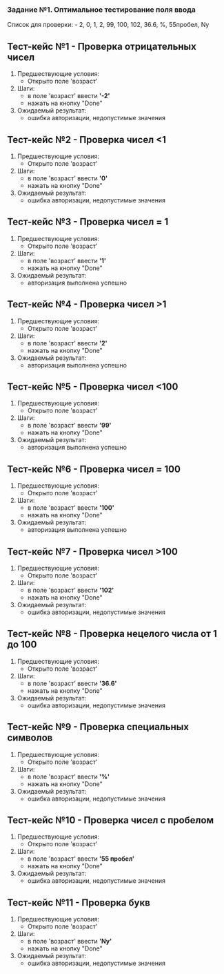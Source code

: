 <h3 id="задание-1-оптимальное-тестирование-поля-ввода">Задание №1. Оптимальное тестирование поля ввода</h3>


Список для проверки: - 2, 0, 1, 2, 99, 100, 102, 36.6, %, 55пробел, Ny

## **Тест-кейс №1 - Проверка отрицательных чисел** 

1. Предшествующие условия:
   - Открыто поле 'возраст'
2. Шаги:
   - в поле 'возраст' ввести **'-2'**
   - нажать на кнопку "Done"
3. Ожидаемый результат:
   - ошибка авторизации, недопустимые значения

## **Тест-кейс №2 - Проверка чисел <1** 

1. Предшествующие условия:
   - Открыто поле 'возраст'
2. Шаги:
   - в поле 'возраст' ввести **'0'**
   - нажать на кнопку "Done"
3. Ожидаемый результат:
   - ошибка авторизации, недопустимые значения

## **Тест-кейс №3 - Проверка чисел = 1** 

1. Предшествующие условия:
   - Открыто поле 'возраст'
2. Шаги:
   - в поле 'возраст' ввести **'1'**
   - нажать на кнопку "Done"
3. Ожидаемый результат:
   - авторизация выполнена успешно

## **Тест-кейс №4 - Проверка чисел >1** 

1. Предшествующие условия:
   - Открыто поле 'возраст'
2. Шаги:
   - в поле 'возраст' ввести **'2'**
   - нажать на кнопку "Done"
3. Ожидаемый результат:
   - авторизация выполнена успешно

## **Тест-кейс №5 - Проверка чисел <100** 

1. Предшествующие условия:
   - Открыто поле 'возраст'
2. Шаги:
   - в поле 'возраст' ввести **'99'**
   - нажать на кнопку "Done"
3. Ожидаемый результат:
   - авторизация выполнена успешно

## **Тест-кейс №6 - Проверка чисел = 100** 

1. Предшествующие условия:
   - Открыто поле 'возраст'
2. Шаги:
   - в поле 'возраст' ввести **'100'**
   - нажать на кнопку "Done"
3. Ожидаемый результат:
   - авторизация выполнена успешно

## **Тест-кейс №7 - Проверка чисел >100** 

1. Предшествующие условия:
   - Открыто поле 'возраст'
2. Шаги:
   - в поле 'возраст' ввести **'102'**
   - нажать на кнопку "Done"
3. Ожидаемый результат:
   - ошибка авторизации, недопустимые значения

## **Тест-кейс №8 - Проверка нецелого числа от 1 до 100** 

1. Предшествующие условия:
   - Открыто поле 'возраст'
2. Шаги:
   - в поле 'возраст' ввести **'36.6'**
   - нажать на кнопку "Done"
3. Ожидаемый результат:
   - ошибка авторизации, недопустимые значения

## **Тест-кейс №9 - Проверка специальных символов** 

1. Предшествующие условия:
   - Открыто поле 'возраст'
2. Шаги:
   - в поле 'возраст' ввести **'%'**
   - нажать на кнопку "Done"
3. Ожидаемый результат:
   - ошибка авторизации, недопустимые значения

## **Тест-кейс №10 - Проверка чисел с пробелом** 

1. Предшествующие условия:
   - Открыто поле 'возраст'
2. Шаги:
   - в поле 'возраст' ввести **'55 пробел'**
   - нажать на кнопку "Done"
3. Ожидаемый результат:
   - ошибка авторизации, недопустимые значения

## **Тест-кейс №11 - Проверка букв** 

1. Предшествующие условия:
   - Открыто поле 'возраст'
2. Шаги:
   - в поле 'возраст' ввести **'Ny'**
   - нажать на кнопку "Done"
3. Ожидаемый результат:
   - ошибка авторизации, недопустимые значения